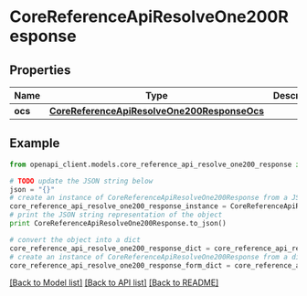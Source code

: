 # CoreReferenceApiResolveOne200Response


## Properties
Name | Type | Description | Notes
------------ | ------------- | ------------- | -------------
**ocs** | [**CoreReferenceApiResolveOne200ResponseOcs**](CoreReferenceApiResolveOne200ResponseOcs.md) |  | 

## Example

```python
from openapi_client.models.core_reference_api_resolve_one200_response import CoreReferenceApiResolveOne200Response

# TODO update the JSON string below
json = "{}"
# create an instance of CoreReferenceApiResolveOne200Response from a JSON string
core_reference_api_resolve_one200_response_instance = CoreReferenceApiResolveOne200Response.from_json(json)
# print the JSON string representation of the object
print CoreReferenceApiResolveOne200Response.to_json()

# convert the object into a dict
core_reference_api_resolve_one200_response_dict = core_reference_api_resolve_one200_response_instance.to_dict()
# create an instance of CoreReferenceApiResolveOne200Response from a dict
core_reference_api_resolve_one200_response_form_dict = core_reference_api_resolve_one200_response.from_dict(core_reference_api_resolve_one200_response_dict)
```
[[Back to Model list]](../README.md#documentation-for-models) [[Back to API list]](../README.md#documentation-for-api-endpoints) [[Back to README]](../README.md)



